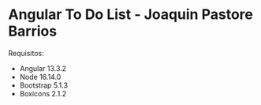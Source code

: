 # Angular To Do List - Joaquin Pastore Barrios

Requisitos:
- Angular 13.3.2
- Node 16.14.0
- Bootstrap 5.1.3
- Boxicons 2.1.2
